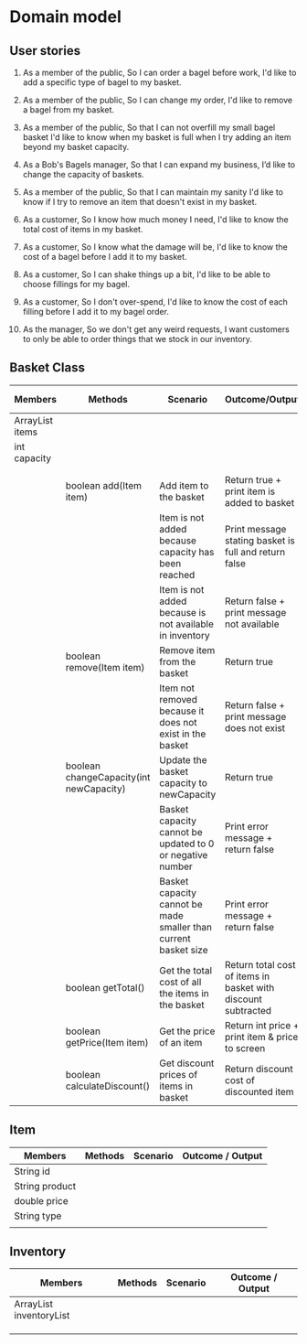 # Domain model

## User stories

1. As a member of the public, So I can order a bagel before work,
I'd like to add a specific type of bagel to my basket.

2. As a member of the public, So I can change my order,
I'd like to remove a bagel from my basket.

3. As a member of the public, So that I can not overfill my small bagel basket
I'd like to know when my basket is full when I try adding an item beyond my basket capacity.

4. As a Bob's Bagels manager, So that I can expand my business,
I’d like to change the capacity of baskets.

5. As a member of the public, So that I can maintain my sanity
I'd like to know if I try to remove an item that doesn't exist in my basket.

6. As a customer, So I know how much money I need,
I'd like to know the total cost of items in my basket.

7. As a customer, So I know what the damage will be,
I'd like to know the cost of a bagel before I add it to my basket.

8. As a customer, So I can shake things up a bit,
I'd like to be able to choose fillings for my bagel.

9. As a customer, So I don't over-spend,
I'd like to know the cost of each filling before I add it to my bagel order.

10. As the manager, So we don't get any weird requests,
I want customers to only be able to order things that we stock in our inventory.

 
## Basket Class

| Members               | Methods                                 | Scenario                                                        | Outcome/Output                                                | User story |
|-----------------------|-----------------------------------------|-----------------------------------------------------------------|---------------------------------------------------------------|------------|
| ArrayList<Item> items |                                         |                                                                 |                                                               |            |
| int capacity          |                                         |                                                                 |                                                               |            |
|                       |                                         |                                                                 |                                                               |            |
|                       |                                         |                                                                 |                                                               |            |
|                       | boolean add(Item item)                  | Add item to the basket                                          | Return true + print item is added to basket                   | 1          |
|                       |                                         | Item is not added because capacity has been reached             | Print message stating basket is full and return false         | 1 + 3      |
|                       |                                         | Item is not added because is not available in inventory         | Return false + print message not available                    |            |
|                       | boolean remove(Item item)               | Remove item from the basket                                     | Return true                                                   | 2          |
|                       |                                         | Item not removed because it does not exist in the basket        | Return false + print message does not exist                   | 2 + 5      |
|                       | boolean changeCapacity(int newCapacity) | Update the basket capacity to newCapacity                       | Return true                                                   | 4          |
|                       |                                         | Basket capacity cannot be updated to 0 or negative number       | Print error message + return false                            | 4          |
|                       |                                         | Basket capacity cannot be made smaller than current basket size | Print error message + return false                            | 4          |
|                       | boolean getTotal()                      | Get the total cost of all the items in the basket               | Return total cost of items in basket with discount subtracted | 6          |
|                       | boolean getPrice(Item item)             | Get the price of an item                                        | Return int price + print item & price to screen               | 7 + 9      |
|                       | boolean calculateDiscount()             | Get discount prices of items in basket                          | Return discount cost of discounted item                       | 7          |


## Item

| Members        | Methods | Scenario | Outcome / Output |
|----------------|---------|----------|------------------|
| String id      |         |          |                  |
| String product |         |          |                  |
| double price   |         |          |                  |
| String type    |         |          |                  |
|                |         |          |                  |

## Inventory

| Members                       | Methods | Scenario | Outcome / Output |
|-------------------------------|---------|----------|------------------|
| ArrayList<Item> inventoryList |         |          |                  |
|                               |         |          |                  |
|                               |         |          |                  |
|                               |         |          |                  |


